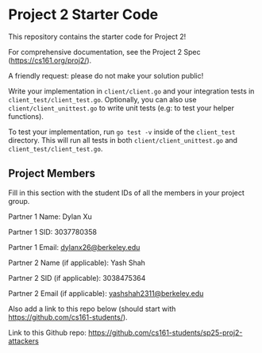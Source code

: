 # Project 2 Starter Code

This repository contains the starter code for Project 2!

For comprehensive documentation, see the Project 2 Spec (https://cs161.org/proj2/).

A friendly request: please do not make your solution public!

Write your implementation in `client/client.go` and your integration tests in `client_test/client_test.go`. Optionally, you can also use `client/client_unittest.go` to write unit tests (e.g: to test your helper functions).

To test your implementation, run `go test -v` inside of the `client_test` directory. This will run all tests in both `client/client_unittest.go` and `client_test/client_test.go`.

## Project Members

Fill in this section with the student IDs of all the members in your project group.

Partner 1 Name: Dylan Xu

Partner 1 SID: 3037780358

Partner 1 Email: dylanx26@berkeley.edu

Partner 2 Name (if applicable): Yash Shah

Partner 2 SID (if applicable): 3038475364

Partner 2 Email (if applicable): yashshah2311@berkeley.edu

Also add a link to this repo below (should start with https://github.com/cs161-students/).

Link to this Github repo: https://github.com/cs161-students/sp25-proj2-attackers 
